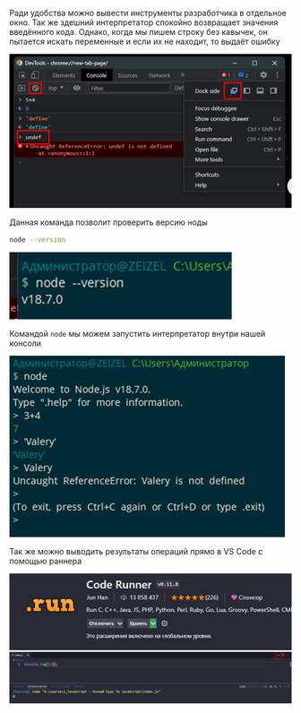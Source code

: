 
Ради удобства можно вывести инструменты разработчика в отдельное окно. 
Так же здешний интерпретатор спокойно возвращает значения введённого кода. Однако, когда мы пишем строку без кавычек, он пытается искать переменные и если их не находит, то выдаёт ошибку

![](_png/Pasted%20image%2020220908181915.png)

Данная команда позволит проверить версию ноды

```bash
node --version
```

![](_png/Pasted%20image%2020220908181921.png)

Командой `node` мы можем запустить интерпретатор внутри нашей консоли

![](_png/Pasted%20image%2020220908181926.png)

Так же можно выводить результаты операций прямо в VS Code с помощью раннера

![](_png/Pasted%20image%2020220908181932.png)![](_png/Pasted%20image%2020220908181937.png)
